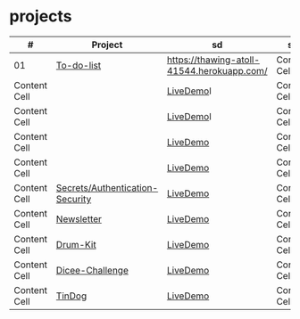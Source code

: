 # projects

| #  | Project |sd | sd | sd |
| ------------- | ------------- | ------------- | ------------- | ------------- |
| 01  | [To-do-list](https://github.com/alexgritsanov/Todolist) | https://thawing-atoll-41544.herokuapp.com/  | Content Cell  | Content Cell  |
| Content Cell  | []()  |[LiveDemo]()l  | Content Cell  | Content Cell  |
| Content Cell  | []()  |[LiveDemo]()l  | Content Cell  | Content Cell  |
| Content Cell  |[]() |[LiveDemo]() | Content Cell  | Content Cell  |
| Content Cell  |[]() |[LiveDemo]() | Content Cell  | Content Cell  |
| Content Cell  |[Secrets/Authentication-Security](https://github.com/alexgritsanov/Authentication-Security) |[LiveDemo]() | Content Cell  | Content Cell  |
| Content Cell  |[Newsletter](https://github.com/alexgritsanov/Newsletter) |[LiveDemo]() | Content Cell  | Content Cell  |
| Content Cell  |[Drum-Kit](https://github.com/alexgritsanov/Drum-Kit) |[LiveDemo]() | Content Cell  | Content Cell  |
| Content Cell  |[Dicee-Challenge](https://github.com/alexgritsanov/Dicee-Challenge) |[LiveDemo]() | Content Cell  | Content Cell  |
| Content Cell  |[TinDog](https://github.com/alexgritsanov/TinDog) | [LiveDemo]()  | Content Cell  | Content Cell  |
[]()
